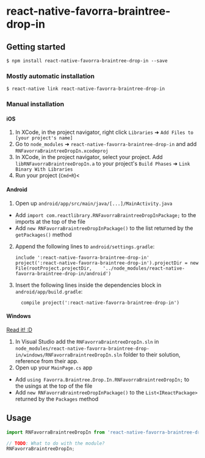
# react-native-favorra-braintree-drop-in

## Getting started

`$ npm install react-native-favorra-braintree-drop-in --save`

### Mostly automatic installation

`$ react-native link react-native-favorra-braintree-drop-in`

### Manual installation


#### iOS

1. In XCode, in the project navigator, right click `Libraries` ➜ `Add Files to [your project's name]`
2. Go to `node_modules` ➜ `react-native-favorra-braintree-drop-in` and add `RNFavorraBraintreeDropIn.xcodeproj`
3. In XCode, in the project navigator, select your project. Add `libRNFavorraBraintreeDropIn.a` to your project's `Build Phases` ➜ `Link Binary With Libraries`
4. Run your project (`Cmd+R`)<

#### Android

1. Open up `android/app/src/main/java/[...]/MainActivity.java`
  - Add `import com.reactlibrary.RNFavorraBraintreeDropInPackage;` to the imports at the top of the file
  - Add `new RNFavorraBraintreeDropInPackage()` to the list returned by the `getPackages()` method
2. Append the following lines to `android/settings.gradle`:
  	```
  	include ':react-native-favorra-braintree-drop-in'
  	project(':react-native-favorra-braintree-drop-in').projectDir = new File(rootProject.projectDir, 	'../node_modules/react-native-favorra-braintree-drop-in/android')
  	```
3. Insert the following lines inside the dependencies block in `android/app/build.gradle`:
  	```
      compile project(':react-native-favorra-braintree-drop-in')
  	```

#### Windows
[Read it! :D](https://github.com/ReactWindows/react-native)

1. In Visual Studio add the `RNFavorraBraintreeDropIn.sln` in `node_modules/react-native-favorra-braintree-drop-in/windows/RNFavorraBraintreeDropIn.sln` folder to their solution, reference from their app.
2. Open up your `MainPage.cs` app
  - Add `using Favorra.Braintree.Drop.In.RNFavorraBraintreeDropIn;` to the usings at the top of the file
  - Add `new RNFavorraBraintreeDropInPackage()` to the `List<IReactPackage>` returned by the `Packages` method


## Usage
```javascript
import RNFavorraBraintreeDropIn from 'react-native-favorra-braintree-drop-in';

// TODO: What to do with the module?
RNFavorraBraintreeDropIn;
```
  